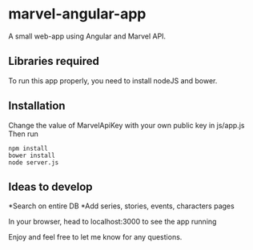 # marvel-angular-app
A small web-app using Angular and Marvel API.

## Libraries required

To run this app properly, you need to install nodeJS and bower.


## Installation

Change the value of MarvelApiKey with your own public key in js/app.js
Then run 
```
npm install
bower install
node server.js
```

## Ideas to develop

*Search on entire DB
*Add series, stories, events, characters pages

In your browser, head to localhost:3000 to see the app running

Enjoy and feel free to let me know for any questions.




